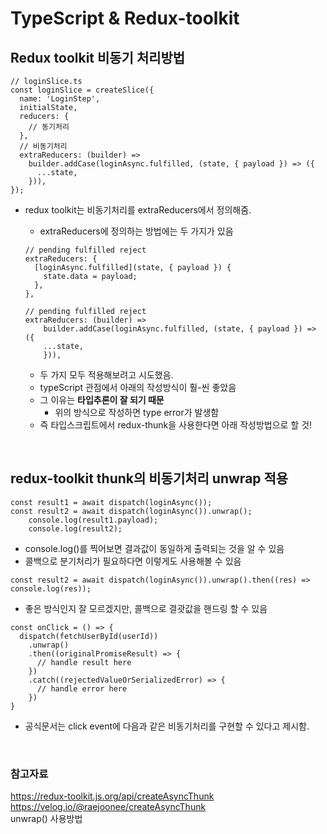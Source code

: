 # TypeScript & Redux-toolkit

## Redux toolkit 비동기 처리방법

```TSX
// loginSlice.ts
const loginSlice = createSlice({
  name: 'LoginStep',
  initialState,
  reducers: {
    // 동기처리
  },
  // 비동기처리
  extraReducers: (builder) =>
    builder.addCase(loginAsync.fulfilled, (state, { payload }) => ({
      ...state,
    })),
});
```

- redux toolkit는 비동기처리를 extraReducers에서 정의해줌.

  - extraReducers에 정의하는 방법에는 두 가지가 있음

  ```TSX
  // pending fulfilled reject
  extraReducers: {
    [loginAsync.fulfilled](state, { payload }) {
      state.data = payload;
    },
  },
  ```

  ```TSX
  // pending fulfilled reject
  extraReducers: (builder) =>
      builder.addCase(loginAsync.fulfilled, (state, { payload }) => ({
      ...state,
      })),
  ```

  - 두 가지 모두 적용해보려고 시도했음.
  - typeScript 관점에서 아래의 작성방식이 훨-씬 좋았음
  - 그 이유는 **타입추론이 잘 되기 때문**
    - 위의 방식으로 작성하면 type error가 발생함
  - 즉 타입스크립트에서 redux-thunk을 사용한다면 아래 작성방법으로 할 것!

<br>

## redux-toolkit thunk의 비동기처리 unwrap 적용

```TSX
const result1 = await dispatch(loginAsync());
const result2 = await dispatch(loginAsync()).unwrap();
    console.log(result1.payload);
    console.log(result2);
```

- console.log()를 찍어보면 결과값이 동일하게 출력되는 것을 알 수 있음
- 콜백으로 분기처리가 필요하다면 이렇게도 사용해볼 수 있음

```TSX
const result2 = await dispatch(loginAsync()).unwrap().then((res) => console.log(res));
```

- 좋은 방식인지 잘 모르겠지만, 콜백으로 결괏값을 핸드링 할 수 있음

```TSX
const onClick = () => {
  dispatch(fetchUserById(userId))
    .unwrap()
    .then((originalPromiseResult) => {
      // handle result here
    })
    .catch((rejectedValueOrSerializedError) => {
      // handle error here
    })
}
```

- 공식문서는 click event에 다음과 같은 비동기처리를 구현할 수 있다고 제시함.

<br>

### 참고자료

https://redux-toolkit.js.org/api/createAsyncThunk
https://velog.io/@raejoonee/createAsyncThunk  
unwrap() 사용방법
